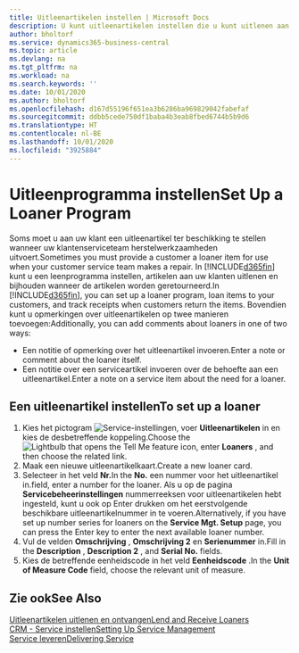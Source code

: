 ```yaml
---
title: Uitleenartikelen instellen | Microsoft Docs
description: U kunt uitleenartikelen instellen die u kunt uitlenen aan klanten ter vervanging van serviceartikelen waarvoor service wordt uitgevoerd.
author: bholtorf
ms.service: dynamics365-business-central
ms.topic: article
ms.devlang: na
ms.tgt_pltfrm: na
ms.workload: na
ms.search.keywords: ''
ms.date: 10/01/2020
ms.author: bholtorf
ms.openlocfilehash: d167d55196f651ea3b6286ba969829042fabefaf
ms.sourcegitcommit: ddbb5cede750df1baba4b3eab8fbed6744b5b9d6
ms.translationtype: HT
ms.contentlocale: nl-BE
ms.lasthandoff: 10/01/2020
ms.locfileid: "3925884"
---
```

# <a name="set-up-a-loaner-program"></a><span data-ttu-id="3a2a3-103">Uitleenprogramma instellen</span><span class="sxs-lookup"><span data-stu-id="3a2a3-103">Set Up a Loaner Program</span></span>
<span data-ttu-id="3a2a3-104">Soms moet u aan uw klant een uitleenartikel ter beschikking te stellen wanneer uw klantenserviceteam herstelwerkzaamheden uitvoert.</span><span class="sxs-lookup"><span data-stu-id="3a2a3-104">Sometimes you must provide a customer a loaner item for use when your customer service team makes a repair.</span></span> <span data-ttu-id="3a2a3-105">In [!INCLUDE[d365fin](includes/d365fin_md.md)] kunt u een leenprogramma instellen, artikelen aan uw klanten uitlenen en bijhouden wanneer de artikelen worden geretourneerd.</span><span class="sxs-lookup"><span data-stu-id="3a2a3-105">In [!INCLUDE[d365fin](includes/d365fin_md.md)], you can set up a loaner program, loan items to your customers, and track receipts when customers return the items.</span></span> <span data-ttu-id="3a2a3-106">Bovendien kunt u opmerkingen over uitleenartikelen op twee manieren toevoegen:</span><span class="sxs-lookup"><span data-stu-id="3a2a3-106">Additionally, you can add comments about loaners in one of two ways:</span></span>  
  
* <span data-ttu-id="3a2a3-107">Een notitie of opmerking over het uitleenartikel invoeren.</span><span class="sxs-lookup"><span data-stu-id="3a2a3-107">Enter a note or comment about the loaner itself.</span></span>  
* <span data-ttu-id="3a2a3-108">Een notitie over een serviceartikel invoeren over de behoefte aan een uitleenartikel.</span><span class="sxs-lookup"><span data-stu-id="3a2a3-108">Enter a note on a service item about the need for a loaner.</span></span>  

## <a name="to-set-up-a-loaner"></a><span data-ttu-id="3a2a3-109">Een uitleenartikel instellen</span><span class="sxs-lookup"><span data-stu-id="3a2a3-109">To set up a loaner</span></span>  
1. <span data-ttu-id="3a2a3-110">Kies het pictogram ![Service-instellingen](media/ui-search/search_small.png "Vertel me wat u wilt doen"), voer **Uitleenartikelen** in en kies de desbetreffende koppeling.</span><span class="sxs-lookup"><span data-stu-id="3a2a3-110">Choose the ![Lightbulb that opens the Tell Me feature](media/ui-search/search_small.png "Tell me what you want to do") icon, enter **Loaners** , and then choose the related link.</span></span>  
2. <span data-ttu-id="3a2a3-111">Maak een nieuwe uitleenartikelkaart.</span><span class="sxs-lookup"><span data-stu-id="3a2a3-111">Create a new loaner card.</span></span> 
3. <span data-ttu-id="3a2a3-112">Selecteer in het veld **Nr.**</span><span class="sxs-lookup"><span data-stu-id="3a2a3-112">In the **No.**</span></span> <span data-ttu-id="3a2a3-113">een nummer voor het uitleenartikel in.</span><span class="sxs-lookup"><span data-stu-id="3a2a3-113">field, enter a number for the loaner.</span></span> <span data-ttu-id="3a2a3-114">Als u op de pagina **Servicebeheerinstellingen** nummerreeksen voor uitleenartikelen hebt ingesteld, kunt u ook op Enter drukken om het eerstvolgende beschikbare uitleenartikelnummer in te voeren.</span><span class="sxs-lookup"><span data-stu-id="3a2a3-114">Alternatively, if you have set up number series for loaners on the **Service Mgt. Setup** page, you can press the Enter key to enter the next available loaner number.</span></span>  
4. <span data-ttu-id="3a2a3-115">Vul de velden **Omschrijving** , **Omschrijving 2** en **Serienummer** in.</span><span class="sxs-lookup"><span data-stu-id="3a2a3-115">Fill in the **Description** , **Description 2** , and **Serial No.** fields.</span></span>  
5. <span data-ttu-id="3a2a3-116">Kies de betreffende eenheidscode in het veld **Eenheidscode** .</span><span class="sxs-lookup"><span data-stu-id="3a2a3-116">In the **Unit of Measure Code** field, choose the relevant unit of measure.</span></span>  
  
## <a name="see-also"></a><span data-ttu-id="3a2a3-117">Zie ook</span><span class="sxs-lookup"><span data-stu-id="3a2a3-117">See Also</span></span>
[<span data-ttu-id="3a2a3-118">Uitleenartikelen uitlenen en ontvangen</span><span class="sxs-lookup"><span data-stu-id="3a2a3-118">Lend and Receive Loaners</span></span>](service-how-to-lend-receive-loaners.md)  
[<span data-ttu-id="3a2a3-119">CRM - Service instellen</span><span class="sxs-lookup"><span data-stu-id="3a2a3-119">Setting Up Service Management</span></span>](service-setup-service.md)  
[<span data-ttu-id="3a2a3-120">Service leveren</span><span class="sxs-lookup"><span data-stu-id="3a2a3-120">Delivering Service</span></span>](service-deliver-service.md)  

